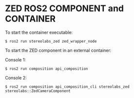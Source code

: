 # ZED ROS2 COMPONENT and CONTAINER

To start the container executable:

``` 
$ ros2 run stereolabs_zed zed_wrapper_node
```

To start the ZED component in an external container:

Console 1:
```
$ ros2 run composition api_composition
```

Console 2:

```
$ ros2 run composition api_composition_cli stereolabs_zed stereolabs::ZedCameraComponent
```
